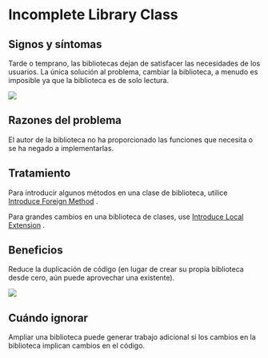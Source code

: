 # Incomplete Library Class

## Signos y síntomas

Tarde o temprano, las bibliotecas dejan de satisfacer las necesidades de los usuarios. 
La única solución al problema, cambiar la biblioteca, a menudo es imposible ya que la biblioteca es de solo lectura.

![](https://refactoring.guru/images/refactoring/content/smells/incomplete-library-class-01.png)

## Razones del problema
El autor de la biblioteca no ha proporcionado las funciones que necesita o se ha negado a implementarlas.

## Tratamiento
Para introducir algunos métodos en una clase de biblioteca, utilice [Introduce Foreign Method](https://github.com/IES-Rafael-Alberti/EDES-P4.3.1-Refactoring/blob/main/RefactoringPattern/RefactoringPatternIntroduce-Foreign-Method.md) .

Para grandes cambios en una biblioteca de clases, use [Introduce Local Extension](https://github.com/IES-Rafael-Alberti/EDES-P4.3.1-Refactoring/blob/main/RefactoringPattern/IntroduceLocalExtension.md) .

## Beneficios

Reduce la duplicación de código (en lugar de crear su propia biblioteca desde cero, aún puede aprovechar una existente).

![](https://refactoring.guru/images/refactoring/content/smells/incomplete-library-class-02.png)

## Cuándo ignorar
Ampliar una biblioteca puede generar trabajo adicional si los cambios en la biblioteca implican cambios en el código.
